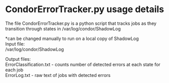 # CondorErrorTracker.py usage details

The file CondorErrorTracker.py is a python script that tracks jobs as they transition through states in /var/log/condor/ShadowLog  

*can be changed manually to run on a local copy of ShadowLog  
Input file:  
/var/log/condor/ShadowLog       
 


Output files:              
ErrorClassification.txt - counts number of detected errors at each state for each job  
ErrorLog.txt - raw text of jobs with detected errors  
